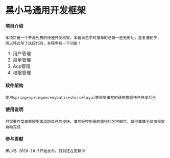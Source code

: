 # 黑小马通用开发框架

#### 项目介绍
    本项目是一个开源免费的快速开发框架，本着自己平时接单时总做一些无用功，重复造轮子，
    所以特此写了这段代码，本程序有一下功能！
   1. 用户管理
   2. 菜单管理
   3. Aop管理
   4. 权限管理

#### 软件架构
    使用spring+springmvc+mybatis+shiro+layui等框架编写的通用管理快熟开发后台

#### 使用说明
    只需要在菜单管理里面添加自己的模块，填写好控制器的路径和名字即可，其他事情全部由框架自动完成
    

#### 参与贡献
    黑小马-2018-10.5开始发布，目前还在更新中
